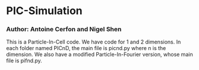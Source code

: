 # PIC-Simulation
### Author: Antoine Cerfon and Nigel Shen

This is a Particle-In-Cell code. We have code for 1 and 2 dimensions. In each folder named PICnD, the main file is picnd.py where n is the dimension. We also have a modified Particle-In-Fourier version, whose main file is pifnd.py.
